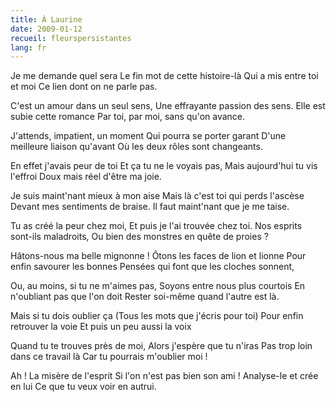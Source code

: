 ```yaml
---
title: À Laurine
date: 2009-01-12
recueil: fleurspersistantes
lang: fr
---
```


Je me demande quel sera
Le fin mot de cette histoire-là
Qui a mis entre toi et moi
Ce lien dont on ne parle pas.

C'est un amour dans un seul sens,
Une effrayante passion des sens.
Elle est subie cette romance
Par toi, par moi, sans qu'on avance.

J'attends, impatient, un moment
Qui pourra se porter garant
D'une meilleure liaison qu'avant
Où les deux rôles sont changeants.

En effet j'avais peur de toi
Et ça tu ne le voyais pas,
Mais aujourd'hui tu vis l'effroi
Doux mais réel d'être ma joie.

Je suis maint'nant mieux à mon aise
Mais là c'est toi qui perds l'ascèse
Devant mes sentiments de braise.
Il faut maint'nant que je me taise.

Tu as créé la peur chez moi,
Et puis je l'ai trouvée chez toi.
Nos esprits sont-ils maladroits,
Ou bien des monstres en quête de proies ?

Hâtons-nous ma belle mignonne !
Ôtons les faces de lion et lionne
Pour enfin savourer les bonnes
Pensées qui font que les cloches sonnent,

Ou, au moins, si tu ne m'aimes pas,
Soyons entre nous plus courtois
En n'oubliant pas que l'on doit
Rester soi-même quand l'autre est là.

Mais si tu dois oublier ça
(Tous les mots que j'écris pour toi)
Pour enfin retrouver la voie
Et puis un peu aussi la voix

Quand tu te trouves près de moi,
Alors j'espère que tu n'iras
Pas trop loin dans ce travail là
Car tu pourrais m'oublier moi !

Ah ! La misère de l'esprit
Si l'on n'est pas bien son ami !
Analyse-le et crée en lui
Ce que tu veux voir en autrui.
